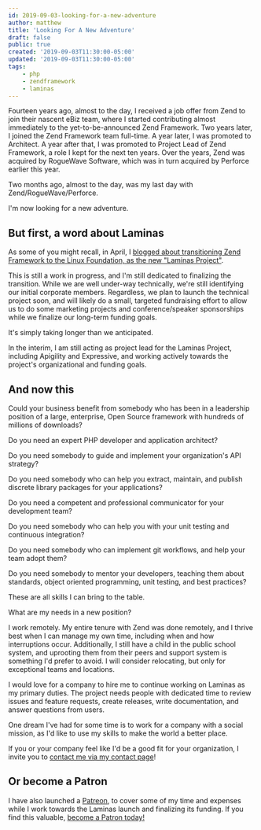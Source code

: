 ```yaml
---
id: 2019-09-03-looking-for-a-new-adventure
author: matthew
title: 'Looking For A New Adventure'
draft: false
public: true
created: '2019-09-03T11:30:00-05:00'
updated: '2019-09-03T11:30:00-05:00'
tags:
    - php
    - zendframework
    - laminas
---
```


Fourteen years ago, almost to the day, I received a job offer from Zend to join
their nascent eBiz team, where I started contributing almost immediately to the
yet-to-be-announced Zend Framework. Two years later, I joined the Zend Framework
team full-time. A year later, I was promoted to Architect. A year after that, I
was promoted to Project Lead of Zend Framework, a role I kept for the next ten
years. Over the years, Zend was acquired by RogueWave Software, which was in
turn acquired by Perforce earlier this year.

Two months ago, almost to the day, was my last day with Zend/RogueWave/Perforce.

I'm now looking for a new adventure.

<!--- EXTENDED -->

## But first, a word about Laminas

As some of you might recall, in April, I [blogged about transitioning Zend
Framework to the Linux Foundation, as the new "Laminas
Project"](/blog/2019-04-17-from-zend-to-laminas).

This is still a work in progress, and I'm still dedicated to finalizing the
transition. While we are well under-way technically, we're still identifying our
initial corporate members. Regardless, we plan to launch the technical project
soon, and will likely do a small, targeted fundraising effort to allow us to
do some marketing projects and conference/speaker sponsorships while we finalize
our long-term funding goals.

It's simply taking longer than we anticipated.

In the interim, I am still acting as project lead for the Laminas Project,
including Apigility and Expressive, and working actively towards the project's
organizational and funding goals.

## And now this

Could your business benefit from somebody who has been in a leadership position
of a large, enterprise, Open Source framework with hundreds of millions of
downloads?

Do you need an expert PHP developer and application architect?

Do you need somebody to guide and implement your organization's API strategy?

Do you need somebody who can help you extract, maintain, and publish discrete
library packages for your applications?

Do you need a competent and professional communicator for your development team?

Do you need somebody who can help you with your unit testing and continuous
integration?

Do you need somebody who can implement git workflows, and help your team adopt
them?

Do you need somebody to mentor your developers, teaching them about standards,
object oriented programming, unit testing, and best practices?

These are all skills I can bring to the table.

What are my needs in a new position?

I work remotely. My entire tenure with Zend was done remotely, and I thrive best
when I can manage my own time, including when and how interruptions occur.
Additionally, I still have a child in the public school system, and uprooting
them from their peers and support system is something I'd prefer to avoid. I
will consider relocating, but only for exceptional teams and locations.

I would love for a company to hire me to continue working on Laminas as
my primary duties. The project needs people with dedicated time to review issues
and feature requests, create releases, write documentation, and answer questions
from users.

One dream I've had for some time is to work for a company with a social mission,
as I'd like to use my skills to make the world a better place.

If you or your company feel like I'd be a good fit for your organization, I
invite you to [contact me via my contact page](/contact)!

## Or become a Patron

I have also launched a [Patreon](https://www.patreon.com/mwop), to cover some of
my time and expenses while I work towards the Laminas launch and finalizing its
funding. If you find this valuable, [become a Patron today!](https://www.patreon.com/mwop)

